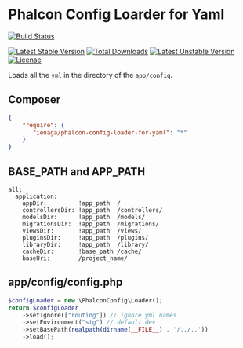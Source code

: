 # Phalcon Config Loarder for Yaml

[![Build Status](https://travis-ci.org/ienaga/PhalconConfig.svg?branch=master)](https://travis-ci.org/ienaga/PhalconConfig)


[![Latest Stable Version](https://poser.pugx.org/ienaga/phalcon-config-loader-for-yaml/v/stable)](https://packagist.org/packages/ienaga/phalcon-config-loader-for-yaml) [![Total Downloads](https://poser.pugx.org/ienaga/phalcon-config-loader-for-yaml/downloads)](https://packagist.org/packages/ienaga/phalcon-config-loader-for-yaml) [![Latest Unstable Version](https://poser.pugx.org/ienaga/phalcon-config-loader-for-yaml/v/unstable)](https://packagist.org/packages/ienaga/phalcon-config-loader-for-yaml) [![License](https://poser.pugx.org/ienaga/phalcon-config-loader-for-yaml/license)](https://packagist.org/packages/ienaga/phalcon-config-loader-for-yaml)


Loads all the `yml` in the directory of the `app/config`.


## Composer

```json
{
    "require": {
       "ienaga/phalcon-config-loader-for-yaml": "*"
    }
}
```


## BASE_PATH and APP_PATH

```yaßml
all:
  application:
    appDir:         !app_path  /
    controllersDir: !app_path  /controllers/
    modelsDir:      !app_path  /models/
    migrationsDir:  !app_path  /migrations/
    viewsDir:       !app_path  /views/
    pluginsDir:     !app_path  /plugins/
    libraryDir:     !app_path  /library/
    cacheDir:       !base_path /cache/
    baseUri:        /project_name/
```


## app/config/config.php

```php
$configLoader = new \PhalconConfig\Loader();
return $configLoader
    ->setIgnore(["routing"]) // ignore yml names
    ->setEnvironment("stg") // default dev
    ->setBasePath(realpath(dirname(__FILE__) . '/../..'))
    ->load();
```

